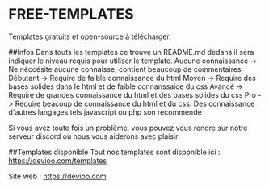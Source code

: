 # FREE-TEMPLATES
Templates gratuits et open-source à télécharger.

##Infos
Dans touts les templates ce trouve un README.md dedans il sera indiquer le niveau requis pour utiliser le template.
Aucune connaissance -> Ne néccésite aucune connaisse, contient beaucoup de commentaires
Débutant -> Require de faible connaissance du html
Moyen -> Require des bases solides dans le html et de faible connanssaice du css
Avancé -> Require de grandes connaissance du html et des bases solides du css
Pro -> Require beacoup de connaissance du html et du css. Des connaissance d'autres langages tels javascript ou php son recommendé

Si vous avez toute fois un problème, vous pouvez vous rendre sur notre serveur discord où nous vous aiderons avec plaisir

##Templates disponible
Tout nos templates sont disponible ici : https://devioo.com/templates


Site web : https://devioo.com
